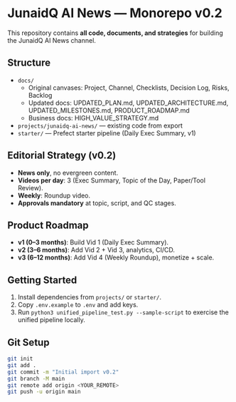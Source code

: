 # JunaidQ AI News — Monorepo v0.2

This repository contains **all code, documents, and strategies** for building the JunaidQ AI News channel.

## Structure
- `docs/`  
  - Original canvases: Project, Channel, Checklists, Decision Log, Risks, Backlog  
  - Updated docs: UPDATED_PLAN.md, UPDATED_ARCHITECTURE.md, UPDATED_MILESTONES.md, PRODUCT_ROADMAP.md  
  - Business docs: HIGH_VALUE_STRATEGY.md  
- `projects/junaidq-ai-news/` — existing code from export  
- `starter/` — Prefect starter pipeline (Daily Exec Summary, v1)

## Editorial Strategy (v0.2)
- **News only**, no evergreen content.
- **Videos per day**: 3 (Exec Summary, Topic of the Day, Paper/Tool Review).
- **Weekly**: Roundup video.
- **Approvals mandatory** at topic, script, and QC stages.

## Product Roadmap
- **v1 (0–3 months)**: Build Vid 1 (Daily Exec Summary).
- **v2 (3–6 months)**: Add Vid 2 + Vid 3, analytics, CI/CD.
- **v3 (6–12 months)**: Add Vid 4 (Weekly Roundup), monetize + scale.

## Getting Started
1. Install dependencies from `projects/` or `starter/`.
2. Copy `.env.example` to `.env` and add keys.
3. Run `python3 unified_pipeline_test.py --sample-script` to exercise the unified pipeline locally.

## Git Setup
```bash
git init
git add .
git commit -m "Initial import v0.2"
git branch -M main
git remote add origin <YOUR_REMOTE>
git push -u origin main
```
